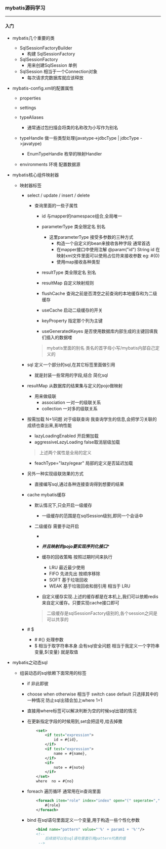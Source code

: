 
### mybatis源码学习
---

#### 入门
+ mybatis几个重要的类
	+ SqlSessionFactoryBuilder
		+ 构建 SqlSessionFactory
	+ SqlSessionFactory
		+ 用来创建SqlSession 单例
	+ SqlSession 相当于一个Connection对象
		+ 每次请求完数据库就应该释放

+ mybatis-config.xml的配置属性
	+ properties
	
	+ settings 
	+ typeAliases  
		+ 通常通过包扫描会将类的名称改为小写作为别名
	+ typeHandle 做一些类型处理(javatype->jdbcType | jdbcType ->javatype)
		+ EnumTypeHandle 枚举的映射Handler
	+ environments 环境 配置数据源
	
+ mybatis核心组件映射器
	+ 映射器标签
		+ select / update / insert / delete
			+ 查询里面的一些子属性
				+ id 与mapper的namespace组合,全局唯一
				+ parameterType  类全限定名  别名
					+ 这里parameterType 接受多参数的三种方式
						+ 构造一个自定义的bean来接收各种字段  通常首选
						+ 在mapper接口中使用注解 @param("id") String id 在映射xml文件里面可以使用占位符来接收参数 eg: #{0}
						+ 使用map接收各种类型
				+ resultType     类全限定名  别名
				+ resultMap      自定义映射规则
				+ flushCache     查询之前是否清空之前查询的本地缓存和为二级缓存
				+ useCache       启动二级缓存的开关  
				
				+ keyProperty    指定那个列为主键
				+ useGeneratedKeyes   是否使用数据库内部生成的主键回填我们插入的数据喽
				> mybatis里面的别名 类名的首字母小写/mybatis内部自己定义的 
		+ sql 定义一个部分的sql,在其它标签里面做引用
			+ 就是封装一些常用的字段,结合<include refid=""/> 简化sql
		+ resultMap 从数据库的结果集与定义的pojo做映射
			+ 用来做级联
				+ association 一对一的级联关系
				+ collection  一对多的级联关系
		
		+ 按需加载 N+1问题  对于级联查询  我查询学生的信息,会把学习关联的成绩也查出来,影响性能
			+ lazyLoadingEnabled 开启懒加载  
			+ aggressiveLazyLoading false取消层级加载
			> 上述两个属性是全局的定义
			+ feachType="lazy/egear"  局部的定义是否延迟加载


		+ 另外一种实现级联效果的方式
			+ 直接编写sql,通过各种连接查询得到想要的结果

		+ cache mybatis缓存
			+ 默认情况下,只会开启一级缓存
				+ 一级缓存的范围是在sqlSession级别,即同一个会话中
			+ 二级缓存 需要手动开启 
				+ <cache eviction="回收策略" flushInterval="刷新间隔" size="缓存大小" />
				+ ***并且映射的pojo要实现序列化接口****
				
				+ 缓存的回收策略 按照过期时间来执行
					+ LRU 最近最少使用
					+ FIFO 先进先出 按顺序移除
					+ SOFT 基于垃圾回收
					+ WEAK 基于垃圾回收和弱引用  相当于 LRU

				+ 自定义缓存实现.上述的缓存都是在本机上,我们可以依赖redis来自定义缓存。只要实现cache接口即可



				> 二级缓存是sqlSessionFactory级别的,各个session之间是可以共享的



		+ \#  $
			+ \# \#{} 处理参数
			+ $ 相当于取字符串本身.会有sql安全问题 相当于我定义一个字符串变量,${变量} 就是取值

+ mybatis之动态sql
	
	+ 组装动态的sql依赖下面常用的标签
		+ if 非此即彼
		+ choose when otherwise 相当于 switch case default 只选择其中的一种情况 防止sql出错会加上where 1=1
		+ <where> 直接用where标签可以解决判断为空的时候sql出错的情况
		+ <set> 在更新指定字段的时候用到,set会把逗号,给去掉撒
			```xml
				<set>
					<if test="expression">
						id = #{id},
					</if>
					<if test="expression">
						name = #{name},
					</if>
					<if>
						note = #{note} 
					</if>
				</set>
				where  no = #{no}
			```

		+ foreach 遍历循环  通常用在in查询里面
			```xml
				<foreach item="role" index="index" open="(" seperate="," close=")">
					#{role}
				</foreach> 
			```

		+ bind 在sql语句里面定义一个变量,用于构造一些个性化参数
			```xml
				<bind name="pattern" value="'%' + param1 + '%'"/>
				<!-- 
					后续就可以在sql语句里面引用pattern代表的值
				 -->

			```

